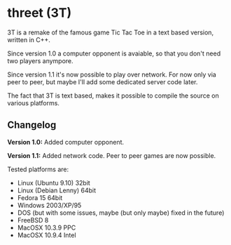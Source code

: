 # threet (3T)

3T is a remake of the famous game Tic Tac Toe in a text based version, written in C++. 

Since version 1.0 a computer opponent is avaiable, so that you don't need two players anympore.

Since version 1.1 it's now possible to play over network. 
For now only via peer to peer, but maybe I'll add some dedicated server code later.


The fact that 3T is text based, makes it possible to compile the source on various platforms.

## Changelog

**Version 1.0:**
Added computer opponent.

**Version 1.1:**
Added network code. Peer to peer games are now possible.


Tested platforms are:

* Linux (Ubuntu 9.10) 32bit
* Linux (Debian Lenny) 64bit
* Fedora 15 64bit
* Windows 2003/XP/95
* DOS (but with some issues, maybe (but only maybe) fixed in the future)
* FreeBSD 8
* MacOSX 10.3.9 PPC
* MacOSX 10.9.4 Intel
